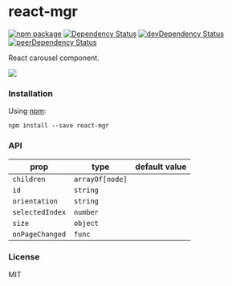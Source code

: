 # react-mgr

[![npm package](https://badge.fury.io/js/react-mgr.svg)](https://www.npmjs.org/package/react-mgr)
[![Dependency Status](https://david-dm.org/opensource-cards/react-mgr.svg)](https://david-dm.org/opensource-cards/react-mgr)
[![devDependency Status](https://david-dm.org/opensource-cards/react-mgr/dev-status.svg)](https://david-dm.org/opensource-cards/react-mgr#info=devDependencies)
[![peerDependency Status](https://david-dm.org/opensource-cards/react-mgr/peer-status.svg)](https://david-dm.org/opensource-cards/react-mgr#info=peerDependencies)

React carousel component.

![](https://github.com/opensource-cards/react-colorizer/blob/master/demo.gif)

### Installation

Using [npm](https://www.npmjs.com/):

```
npm install --save react-mgr
```

### API

prop            | type                         | default value
----------------|------------------------------|--------------
`children`      | `arrayOf[node]`              |
`id`            | `string`                     |
`orientation`   | `string`                     |
`selectedIndex` | `number`                     |
`size`          | `object`                     |
`onPageChanged` | `func`                       |

### License

MIT
